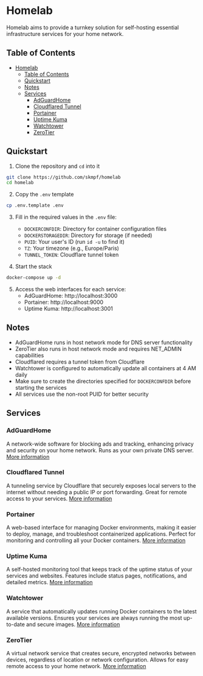 # Homelab

Homelab aims to provide a turnkey solution for self-hosting essential infrastructure services for your home network.

## Table of Contents

- [Homelab](#homelab)
  - [Table of Contents](#table-of-contents)
  - [Quickstart](#quickstart)
  - [Notes](#notes)
  - [Services](#services)
    - [AdGuardHome](#adguardhome)
    - [Cloudflared Tunnel](#cloudflared-tunnel)
    - [Portainer](#portainer)
    - [Uptime Kuma](#uptime-kuma)
    - [Watchtower](#watchtower)
    - [ZeroTier](#zerotier)

## Quickstart

1. Clone the repository and `cd` into it

```bash
git clone https://github.com/skmpf/homelab
cd homelab
```

2. Copy the `.env` template

```bash
cp .env.template .env
```

3. Fill in the required values in the `.env` file:
   - `DOCKERCONFDIR`: Directory for container configuration files
   - `DOCKERSTORAGEDIR`: Directory for storage (if needed)
   - `PUID`: Your user's ID (run `id -u` to find it)
   - `TZ`: Your timezone (e.g., Europe/Paris)
   - `TUNNEL_TOKEN`: Cloudflare tunnel token

4. Start the stack

```bash
docker-compose up -d
```

5. Access the web interfaces for each service:
   - AdGuardHome: http://localhost:3000
   - Portainer: http://localhost:9000
   - Uptime Kuma: http://localhost:3001

## Notes

- AdGuardHome runs in host network mode for DNS server functionality
- ZeroTier also runs in host network mode and requires NET_ADMIN capabilities
- Cloudflared requires a tunnel token from Cloudflare
- Watchtower is configured to automatically update all containers at 4 AM daily
- Make sure to create the directories specified for `DOCKERCONFDIR` before starting the services
- All services use the non-root PUID for better security

## Services

### AdGuardHome

A network-wide software for blocking ads and tracking, enhancing privacy and security on your home network. Runs as your own private DNS server. [More information](https://github.com/AdguardTeam/AdGuardHome)

### Cloudflared Tunnel

A tunneling service by Cloudflare that securely exposes local servers to the internet without needing a public IP or port forwarding. Great for remote access to your services. [More information](https://github.com/cloudflare/cloudflared)

### Portainer

A web-based interface for managing Docker environments, making it easier to deploy, manage, and troubleshoot containerized applications. Perfect for monitoring and controlling all your Docker containers. [More information](https://github.com/portainer/portainer)

### Uptime Kuma

A self-hosted monitoring tool that keeps track of the uptime status of your services and websites. Features include status pages, notifications, and detailed metrics. [More information](https://github.com/louislam/uptime-kuma)

### Watchtower

A service that automatically updates running Docker containers to the latest available versions. Ensures your services are always running the most up-to-date and secure images. [More information](https://github.com/containrrr/watchtower)

### ZeroTier

A virtual network service that creates secure, encrypted networks between devices, regardless of location or network configuration. Allows for easy remote access to your home network. [More information](https://github.com/zerotier/ZeroTierOne)
